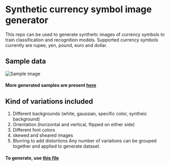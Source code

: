 # Synthetic currency symbol image generator
This repo can be used to generate syntheitc images of currency symbols to train classification and recognition models. Supported currency symbols currently are rupee, yen, pound, euro and dollar.

## Sample data
![Sample image](https://github.com/shubh-tiwari/currency-symbol-data-generator/blob/main/utils/images/generated_data.JPG)
#### More generated samples are present [here](https://github.com/shubh-tiwari/currency-symbol-data-generator/tree/main/generated_data)

## Kind of variations included
1. Different backgrounds (white, gaussian, specific color, syntheic background)
2. Orientation (horizontal and vertical, flipped on either side)
3. Different font colors
4. skewed and sheared images
5. Blurring to add distortions
Any number of variations can be grouped together and applied to generate dataset.

#### To generate, use [this file](https://github.com/shubh-tiwari/currency-symbol-data-generator/blob/main/csdg/generate.py)
